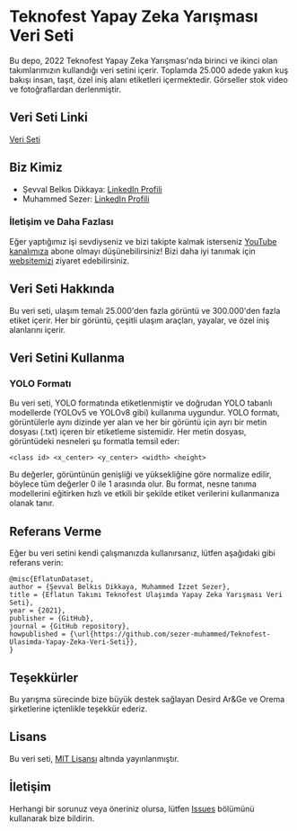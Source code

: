 # Teknofest Yapay Zeka Yarışması Veri Seti

Bu depo, 2022 Teknofest Yapay Zeka Yarışması'nda birinci ve ikinci olan takımlarımızın kullandığı veri setini içerir. Toplamda 25.000 adede yakın kuş bakışı insan, taşıt, özel iniş alanı etiketleri içermektedir. Görseller stok video ve fotoğraflardan derlenmiştir.

## Veri Seti Linki
[Veri Seti](https://bit.ly/49BvN1w)

## Biz Kimiz
- Şevval Belkıs Dikkaya: [LinkedIn Profili](https://www.linkedin.com/in/sbdikkaya/)
- Muhammed Sezer: [LinkedIn Profili](https://www.linkedin.com/in/muhammed-sezer-160428208/)

### İletişim ve Daha Fazlası

Eğer yaptığımız işi sevdiyseniz ve bizi takipte kalmak isterseniz [YouTube kanalımıza](https://bit.ly/SezerSevvalYoutube) abone olmayı düşünebilirsiniz! Bizi daha iyi tanımak için [websitemizi](https://sezer-muhammed.github.io) ziyaret edebilirsiniz.

## Veri Seti Hakkında

Bu veri seti, ulaşım temalı 25.000'den fazla görüntü ve 300.000'den fazla etiket içerir. Her bir görüntü, çeşitli ulaşım araçları, yayalar, ve özel iniş alanlarını içerir.

## Veri Setini Kullanma

### YOLO Formatı

Bu veri seti, YOLO formatında etiketlenmiştir ve doğrudan YOLO tabanlı modellerde (YOLOv5 ve YOLOv8 gibi) kullanıma uygundur. YOLO formatı, görüntülerle aynı dizinde yer alan ve her bir görüntü için ayrı bir metin dosyası (.txt) içeren bir etiketleme sistemidir. Her metin dosyası, görüntüdeki nesneleri şu formatla temsil eder:

```
<class id> <x_center> <y_center> <width> <height>
```


Bu değerler, görüntünün genişliği ve yüksekliğine göre normalize edilir, böylece tüm değerler 0 ile 1 arasında olur. Bu format, nesne tanıma modellerini eğitirken hızlı ve etkili bir şekilde etiket verilerini kullanmanıza olanak tanır.

## Referans Verme

Eğer bu veri setini kendi çalışmanızda kullanırsanız, lütfen aşağıdaki gibi referans verin:

```
@misc{EflatunDataset,
author = {Şevval Belkıs Dikkaya, Muhammed İzzet Sezer},
title = {Eflatun Takımı Teknofest Ulaşımda Yapay Zeka Yarışması Veri Seti},
year = {2021},
publisher = {GitHub},
journal = {GitHub repository},
howpublished = {\url{https://github.com/sezer-muhammed/Teknofest-Ulasimda-Yapay-Zeka-Veri-Seti}},
}
```

## Teşekkürler

Bu yarışma sürecinde bize büyük destek sağlayan Desird Ar&Ge ve Orema şirketlerine içtenlikle teşekkür ederiz.

## Lisans

Bu veri seti, [MIT Lisansı](LICENSE) altında yayınlanmıştır.

## İletişim

Herhangi bir sorunuz veya öneriniz olursa, lütfen [Issues](https://github.com/sezer-muhammed/Teknofest-Ulasimda-Yapay-Zeka-Veri-Seti/issues) bölümünü kullanarak bize bildirin.
